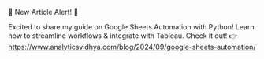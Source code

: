 🚀 New Article Alert! 🚀

Excited to share my guide on Google Sheets Automation with Python! Learn how to streamline workflows & integrate with Tableau. Check it out! 👉 https://www.analyticsvidhya.com/blog/2024/09/google-sheets-automation/
